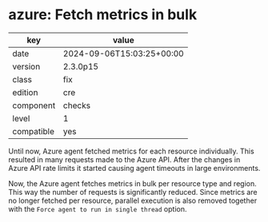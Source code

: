 [//]: # (werk v2)
# azure: Fetch metrics in bulk

key        | value
---------- | ---
date       | 2024-09-06T15:03:25+00:00
version    | 2.3.0p15
class      | fix
edition    | cre
component  | checks
level      | 1
compatible | yes

Until now, Azure agent fetched metrics for each resource individually.
This resulted in many requests made to the Azure API.
After the changes in Azure API rate limits it started causing agent timeouts in
large environments.

Now, the Azure agent fetches metrics in bulk per resource type and region.
This way the number of requests is significantly reduced.
Since metrics are no longer fetched per resource, parallel execution is also
removed together with the `Force agent to run in single thread` option.
